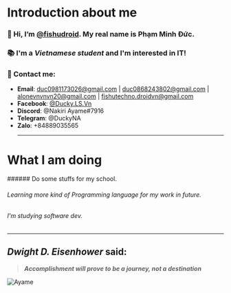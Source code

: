 <h1>Introduction about me</h1>

 ### :wave: Hi, I’m [@fishudroid](https://github.com/fishudroid). My real name is **Phạm Minh Đức**. 

 ### :books: I'm a _Vietnamese student_ and I'm interested in **IT**! 

 ### :postbox: Contact me: 

 - **Email**: duc0981173026@gmail.com | duc0868243802@gmail.com | alonevnvnvn20@gmail.com | fishutechno.droidvn@gmail.com
 - **Facebook**: [@Ducky.LS.Vn](https://www.facebook.com/Ducky.LS.Vn) 
 - **Discord**: @Nakiri Ayame#7916 
 - **Telegram**: @DuckyNA
 - **Zalo**: +84889035565 <hr>
 
 <h1>What I am doing</h1>
  ###### Do some stuffs for my school.
  
  ###### Learning more kind of Programming language for my work in future.
 
  ###### I'm studying software dev.
 
 <hr>

 ## _**Dwight D. Eisenhower**_ said: 

 > _**Accomplishment will prove to be a journey, not a destination**_
 
 ![Ayame](https://tenor.com/bnyH1.gif)
